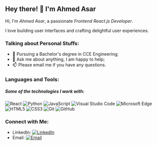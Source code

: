 ## Hey there! 👋 I'm Ahmed Asar

Hi, I'm *Ahmed Asar*, a passionate *Frontend React.js Developer*.

I love building user interfaces and crafting delightful user experiences.

### Talking about Personal Stuffs:

- 💼 Pursuing a Bachelor's degree in CCE Engineering;
- 💬 Ask me about anything, I am happy to help;
- 📫 Please email me if you have any questions.

### Languages and Tools:

##### Some of the technologies I work with:

![React](https://img.shields.io/badge/-React-222222?style=flat&logo=React&logoColor=61DAFB)
![Python](https://img.shields.io/badge/Python-3776AB?style=flat-square&logo=Python&logoColor=white)
![JavaScript](https://img.shields.io/badge/JavaScript-F7DF1E?style=flat-square&logo=JavaScript&logoColor=white)
![Visual Studio Code](https://img.shields.io/badge/Visual_Studio_Code-007ACC?style=flat-square&logo=Visual-Studio-Code&logoColor=white)
![Microsoft Edge](https://img.shields.io/badge/Microsoft_Edge-0078D7?style=flat-square&logo=Microsoft-Edge&logoColor=white)
![HTML5](https://img.shields.io/badge/-HTML5-222222?style=flat&logo=html5&logoColor=E34F26)
![CSS3](https://img.shields.io/badge/-CSS3-222222?style=flat&logo=css3&logoColor=1572B6)
![Git](https://img.shields.io/badge/-Git-222222?style=flat&logo=git&logoColor=F05032)
![GitHub](https://img.shields.io/badge/-GitHub-222222?style=flat&logo=github&logoColor=181717)

### Connect with Me:

- LinkedIn: [![LinkedIn](https://img.shields.io/badge/Ahmed--Asar-0077B5?style=flat-square&logo=linkedin&logoColor=white)](https://www.linkedin.com/in/ahmed-asar-594353290/)
- Email: [![Email](https://img.shields.io/badge/ahmedsamirassar@gmail.com-D14836?style=flat-square&logo=gmail&logoColor=white)](mailto:ahmedsamirassar@gmail.com)

